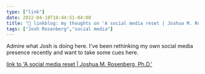 ```yaml
---
type: ["link"]
date: 2022-04-18T10:44:51-04:00
title: "🔗 linkblog: my thoughts on 'A social media reset | Joshua M. Rosenberg, Ph.D.'"
tags: ["Josh Rosenberg","social media"]
---
```

Admire what Josh is doing here. I've been rethinking my own social media presence recently and want to take some cues here.
 
[link to 'A social media reset | Joshua M. Rosenberg, Ph.D.'](https://joshuamrosenberg.com/post/2022/04/18/resetting-how-i-use-social-media/)
